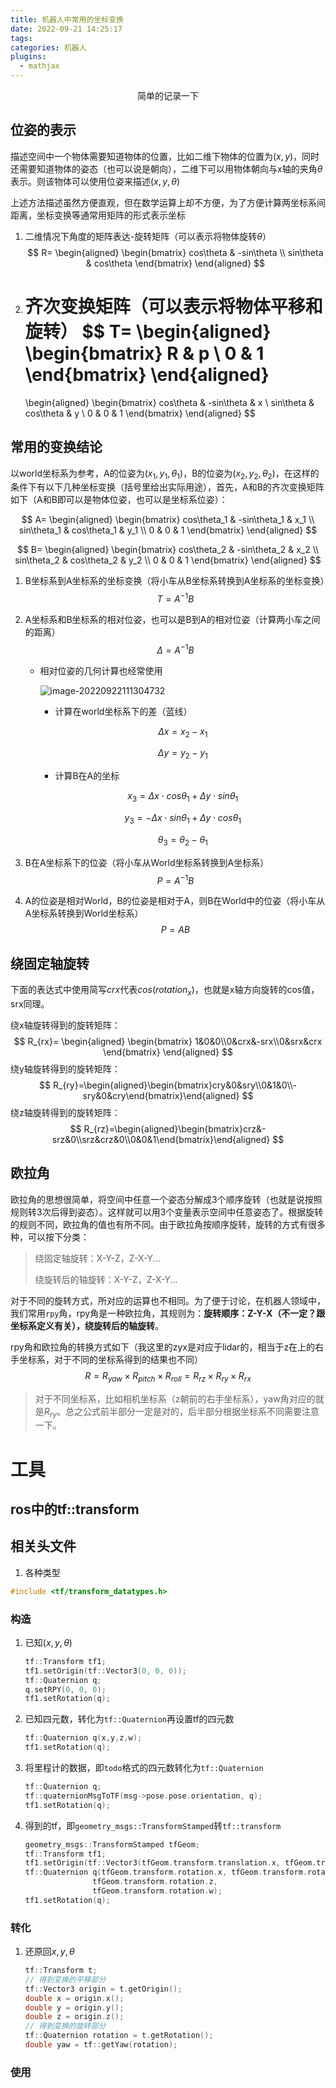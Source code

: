 ```yaml
---
title: 机器人中常用的坐标变换
date: 2022-09-21 14:25:17
tags:
categories: 机器人
plugins:
  - mathjax
---
```


<p align="center">
    简单的记录一下
</p>

<!--more-->

## 位姿的表示

描述空间中一个物体需要知道物体的位置，比如二维下物体的位置为$(x,y)$，同时还需要知道物体的姿态（也可以说是朝向），二维下可以用物体朝向与x轴的夹角$\theta$表示。则该物体可以使用位姿来描述$(x,y,\theta)$

上述方法描述虽然方便直观，但在数学运算上却不方便，为了方便计算两坐标系间距离，坐标变换等通常用矩阵的形式表示坐标

1. 二维情况下角度的矩阵表达-旋转矩阵（可以表示将物体旋转$\theta$）
   $$
   R=
   \begin{aligned}
       \begin{bmatrix}
           cos\theta & -sin\theta \\
           sin\theta & cos\theta
       \end{bmatrix}
   \end{aligned}
   $$

2. 齐次变换矩阵（可以表示将物体平移和旋转）
   $$
   T=
   \begin{aligned}
       \begin{bmatrix}
           R & p \\
           0 & 1
       \end{bmatrix}
   \end{aligned}
   =
   \begin{aligned}
       \begin{bmatrix}
           cos\theta & -sin\theta & x \\
           sin\theta & cos\theta & y \\
           0 & 0 & 1
       \end{bmatrix}
   \end{aligned}
   $$

## 常用的变换结论

以world坐标系为参考，A的位姿为$(x_1,y_1,\theta_1)$，B的位姿为$(x_2,y_2,\theta_2)$，在这样的条件下有以下几种坐标变换（括号里给出实际用途），首先，A和B的齐次变换矩阵如下（A和B即可以是物体位姿，也可以是坐标系位姿）：

$$
A=
\begin{aligned}
    \begin{bmatrix}
        cos\theta_1 & -sin\theta_1 & x_1 \\
        sin\theta_1 & cos\theta_1 & y_1 \\
        0 & 0 & 1
    \end{bmatrix}
\end{aligned}
$$

$$
B=
\begin{aligned}
    \begin{bmatrix}
        cos\theta_2 & -sin\theta_2 & x_2 \\
        sin\theta_2 & cos\theta_2 & y_2 \\
        0 & 0 & 1
    \end{bmatrix}
\end{aligned}
$$

1. B坐标系到A坐标系的坐标变换（将小车从B坐标系转换到A坐标系的坐标变换）
   $$
   T=A^{-1}B
   $$

2. A坐标系和B坐标系的相对位姿，也可以是B到A的相对位姿（计算两小车之间的距离）
   $$
   \Delta=A^{-1}B
   $$

   * 相对位姿的几何计算也经常使用

     ![image-20220922111304732](https://pic-1302177449.cos.ap-chongqing.myqcloud.com/blog_pic/%20image-20220922111304732.png)

     * 计算在world坐标系下的差（蓝线）

     $$
     \Delta x=x_2-x_1
     $$

     $$
     \Delta y = y_2-y_1
     $$

     * 计算B在A的坐标

     $$
     x_3=\Delta x\cdot cos\theta_1+\Delta y\cdot sin\theta_1
     $$

     $$
     y_3=-\Delta x\cdot sin\theta_1+\Delta y\cdot cos\theta_1
     $$

     $$
     \theta_3=\theta_2-\theta_1
     $$

3. B在A坐标系下的位姿（将小车从World坐标系转换到A坐标系）
   $$
   P=A^{-1}B
   $$

4. A的位姿是相对World，B的位姿是相对于A，则B在World中的位姿（将小车从A坐标系转换到World坐标系）
   $$
   P=AB
   $$

## 绕固定轴旋转

下面的表达式中使用简写$crx$代表$cos(rotation_x)$，也就是x轴方向旋转的cos值，srx同理。

绕x轴旋转得到的旋转矩阵：
$$
R_{rx}=
\begin{aligned}
    \begin{bmatrix}
        1&0&0\\0&crx&-srx\\0&srx&crx
    \end{bmatrix}
\end{aligned}
$$
绕y轴旋转得到的旋转矩阵：
$$
R_{ry}=\begin{aligned}\begin{bmatrix}cry&0&sry\\0&1&0\\-sry&0&cry\end{bmatrix}\end{aligned}
$$
绕z轴旋转得到的旋转矩阵：
$$
R_{rz}=\begin{aligned}\begin{bmatrix}crz&-srz&0\\srz&crz&0\\0&0&1\end{bmatrix}\end{aligned}
$$

## 欧拉角

欧拉角的思想很简单，将空间中任意一个姿态分解成3个顺序旋转（也就是说按照规则转3次后得到姿态）。这样就可以用3个变量表示空间中任意姿态了。根据旋转的规则不同，欧拉角的值也有所不同。由于欧拉角按顺序旋转，旋转的方式有很多种，可以按下分类：

> 绕固定轴旋转：X-Y-Z，Z-X-Y...
>
> 绕旋转后的轴旋转：X-Y-Z，Z-X-Y...

对于不同的旋转方式，所对应的运算也不相同。为了便于讨论，在机器人领域中，我们常用`rpy`角，rpy角是一种欧拉角，其规则为：**旋转顺序：Z-Y-X（不一定？跟坐标系定义有关），绕旋转后的轴旋转**。

rpy角和欧拉角的转换方式如下（我这里的zyx是对应于lidar的，相当于z在上的右手坐标系，对于不同的坐标系得到的结果也不同）
$$
R=R_{yaw}\times R_{pitch}\times R_{roll}=R_{rz}\times R_{ry}\times R_{rx}
$$

>对于不同坐标系，比如相机坐标系（z朝前的右手坐标系），yaw角对应的就是$R_{ry}$。总之公式前半部分一定是对的，后半部分根据坐标系不同需要注意一下。

# 工具

##  ros中的tf::transform

## 相关头文件

1. 各种类型

```cpp
#include <tf/transform_datatypes.h>
```



### 构造

1. 已知$(x,y,\theta)$

   ```cpp
   tf::Transform tf1;
   tf1.setOrigin(tf::Vector3(0, 0, 0));
   tf::Quaternion q;
   q.setRPY(0, 0, 0);
   tf1.setRotation(q);
   ```

2. 已知四元数，转化为`tf::Quaternion`再设置tf的四元数

   ```cpp
   tf::Quaternion q(x,y,z,w);
   tf1.setRotation(q);
   ```

3. 将里程计的数据，即`todo`格式的四元数转化为`tf::Quaternion`

   ```cpp
   tf::Quaternion q;
   tf::quaternionMsgToTF(msg->pose.pose.orientation, q);
   tf1.setRotation(q);
   ```

4. 得到的tf，即`geometry_msgs::TransformStamped`转`tf::transform`

   ```cpp
   geometry_msgs::TransformStamped tfGeom;
   tf::Transform tf1;
   tf1.setOrigin(tf::Vector3(tfGeom.transform.translation.x, tfGeom.transform.translation.y, tfGeom.transform.translation.z));
   tf::Quaternion q(tfGeom.transform.rotation.x, tfGeom.transform.rotation.y,
                  tfGeom.transform.rotation.z,
                  tfGeom.transform.rotation.w);
   tf1.setRotation(q);
   ```

   

### 转化

1. 还原回$x,y,\theta$

   ```cpp
   tf::Transform t;
   // 得到变换的平移部分
   tf::Vector3 origin = t.getOrigin();
   double x = origin.x();
   double y = origin.y();
   double z = origin.z();
   // 得到变换的旋转部分
   tf::Quaternion rotation = t.getRotation();
   double yaw = tf::getYaw(rotation);
   ```
   
   

### 使用

